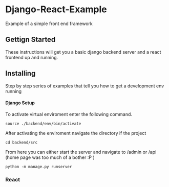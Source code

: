 # Django-React-Example

Example of a simple front end framework

## Gettign Started

These instructions will get you a basic django backend server and a react frontend up and running.

## Installing 

Step by step series of examples that tell you how to get a development env running

#### Django Setup

To activate virtual enviroment enter the following command.
```
source ./backend/env/bin/activate
```
After activating the enviroment navigate the directory if the project
```
cd backend/src
```
From here you can either start the server and navigate to /admin or /api (home page was too much of a bother :P )
```
python -m manage.py runserver
```

### React
